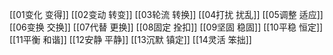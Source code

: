 [[01变化 变得]]
[[02变动 转变]]
[[03轮流 转换]]
[[04打扰 扰乱]]
[[05调整 适应]]
[[06变换 交换]]
[[07代替 更换]]
[[08固定 拴扣]]
[[09坚固 稳固]]
[[10平稳 恒定]]
[[11平衡 和谐]]
[[12安静 平静]]
[[13沉默 镇定]]
[[14灵活 笨拙]]